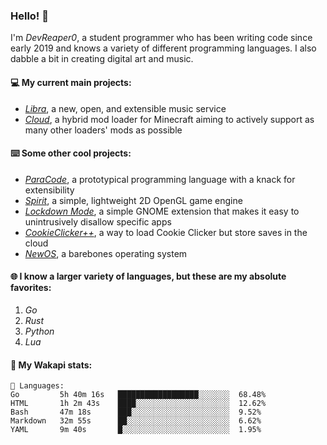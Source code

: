 ### Hello! 👋

I'm _DevReaper0_, a student programmer who has been writing code since early 2019 and knows a variety of different programming languages. I also dabble a bit in creating digital art and music.

#### 💻 My current main projects:

-   _[Libra](https://github.com/LibraMusic)_, a new, open, and extensible music service
-   _[Cloud](https://github.com/CloudLoaderMC/CloudLoader)_, a hybrid mod loader for Minecraft aiming to actively support as many other loaders' mods as possible

#### ⌨️ Some other cool projects:

-   _[ParaCode](https://github.com/ParaCodeLang/ParaCode)_, a prototypical programming language with a knack for extensibility
-   _[Spirit](https://gitlab.com/DevReaper0/SpiritEngine)_, a simple, lightweight 2D OpenGL game engine
-   _[Lockdown Mode](https://github.com/DevReaper0/GNOME-LockdownMode)_, a simple GNOME extension that makes it easy to unintrusively disallow specific apps
-   _[CookieClicker++](https://github.com/DevReaper0/CookieClickerPlusPlus)_, a way to load Cookie Clicker but store saves in the cloud
-   _[NewOS](https://github.com/DevReaper0/NewOS)_, a barebones operating system

#### 🌐 I know a larger variety of languages, but these are my absolute favorites:

1. _Go_
2. _Rust_
3. _Python_
4. _Lua_

#### 📡 My Wakapi stats:

```text
💾 Languages:
Go         5h 40m 16s   ██████████████████░░░░░░░  68.48%
HTML       1h 2m 43s    ████░░░░░░░░░░░░░░░░░░░░░  12.62%
Bash       47m 18s      ███░░░░░░░░░░░░░░░░░░░░░░  9.52%
Markdown   32m 55s      ██░░░░░░░░░░░░░░░░░░░░░░░  6.62%
YAML       9m 40s       █░░░░░░░░░░░░░░░░░░░░░░░░  1.95%
```
